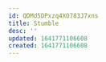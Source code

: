 ```yaml
---
id: QDMd5DPxzq4XO783J7xns
title: Stumble
desc: ''
updated: 1641771106608
created: 1641771106608
---
```



